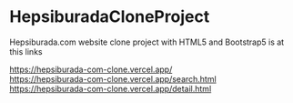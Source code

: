 # HepsiburadaCloneProject
Hepsiburada.com website clone project with HTML5 and Bootstrap5 is at this links 

https://hepsiburada-com-clone.vercel.app/ <br/>
https://hepsiburada-com-clone.vercel.app/search.html <br/>
https://hepsiburada-com-clone.vercel.app/detail.html
